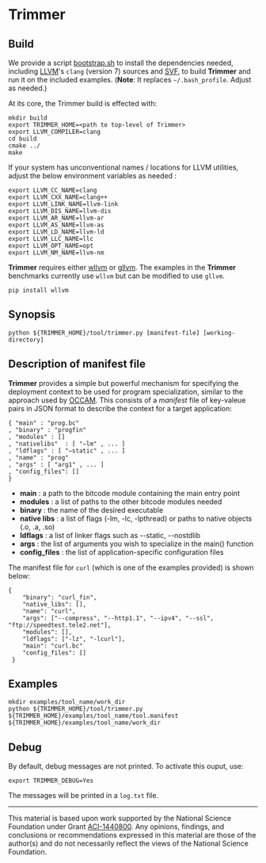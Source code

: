 Trimmer
=======

Build
-----

We provide a script [bootstrap.sh](vagrants/16.04/bootstrap.sh) to install the dependencies needed, including [LLVM](https://llvm.org)'s `clang` (version 7) sources and [SVF](https://github.com/SVF-tools/SVF), to build **Trimmer** and run it on the included examples. (**Note**: It replaces `~/.bash_profile`. Adjust as needed.)

At its core, the Trimmer build is effected with:
```
mkdir build
export TRIMMER_HOME=<path to top-level of Trimmer>
export LLVM_COMPILER=clang
cd build
cmake ../
make
```
   
If your system has unconventional names / locations for LLVM utilities, adjust the below environment variables as needed :

```
export LLVM_CC_NAME=clang
export LLVM_CXX_NAME=clang++
export LLVM_LINK_NAME=llvm-link
export LLVM_DIS_NAME=llvm-dis
export LLVM_AR_NAME=llvm-ar
export LLVM_AS_NAME=llvm-as
export LLVM_LD_NAME=llvm-ld
export LLVM_LLC_NAME=llc
export LLVM_OPT_NAME=opt
export LLVM_NM_NAME=llvm-nm
```

**Trimmer** requires either [wllvm](https://github.com/SRI-CSL/whole-program-llvm) or [gllvm](https://github.com/SRI-CSL/gllvm). The examples in the **Trimmer** benchmarks currently use `wllvm` but can be modified to use `gllvm`.

```
pip install wllvm
```


Synopsis
--------

```
python ${TRIMMER_HOME}/tool/trimmer.py [manifest-file] [working-directory]
```

Description of manifest file 
----------------------------
    

**Trimmer** provides a simple but powerful mechanism for specifying the deployment context to be used for program specialization, similar to the approach used by [OCCAM](https://github.com/ashish-gehani/OCCAM/). This consists of a _manifest_ file of key-valeue pairs in JSON format to describe the context for a target application:

```
{ "main" : "prog.bc"
, "binary" : "progfin"
, "modules" : []
, "nativelibs"  : [ "−lm" , ... ]
, "ldflags" : [ "−static" , ... ]
, "name" : "prog"
, "args" : [ "arg1" , ... ]
, "config_files": []
}
```

-   **main** : a path to the bitcode module containing the main entry point
-   **modules** : a list of paths to the other bitcode modules needed
-   **binary** : the name of the desired executable
-   **native libs** : a list of flags (-lm, -lc, -lpthread) or paths to native objects (.o, .a, .so)
-   **ldflags** : a list of linker flags such as --static, --nostdlib
-   **args** : the list of arguments you wish to specialize in the main() function
-   **config_files** : the list of application-specific configuration files

The manifest file for `curl` (which is one of the examples provided) is shown below:

``` 
{
    "binary": "curl_fin", 
    "native_libs": [], 
    "name": "curl", 
    "args": ["--compress", "--http1.1", "--ipv4", "--ssl", "ftp://speedtest.tele2.net"],
    "modules": [], 
    "ldflags": ["-lz", "-lcurl"], 
    "main": "curl.bc"
    "config_files": []
 }
 ```

Examples
--------
```
mkdir examples/tool_name/work_dir
python ${TRIMMER_HOME}/tool/trimmer.py   ${TRIMMER_HOME}/examples/tool_name/tool.manifest  ${TRIMMER_HOME}/examples/tool_name/work_dir      
```

Debug
-----
By default, debug messages are not printed. To activate this ouput, use:
```
export TRIMMER_DEBUG=Yes
```
The messages will be printed in a `log.txt` file.

<HR>

This material is based upon work supported by the National Science Foundation under Grant [ACI-1440800](http://www.nsf.gov/awardsearch/showAward?AWD_ID=1440800). Any opinions, findings, and conclusions or recommendations expressed in this material are those of the author(s) and do not necessarily reflect the views of the National Science Foundation.
